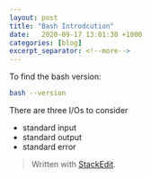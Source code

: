 ```yaml
---
layout: post
title: "Bash Introdcution"
date:   2020-09-17 13:01:30 +1000
categories: [blog]
excerpt_separator: <!--more-->
---
```

To  find the bash version:
```bash
bash --version
```
There are three I/Os to consider

 - standard input
 - standard output
 - standard error



> Written with [StackEdit](https://stackedit.io/).
<!--stackedit_data:
eyJoaXN0b3J5IjpbNDE5MjA0NDU2LDEyNzQ2NTI1MF19
-->
